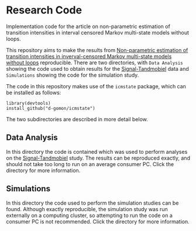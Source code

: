 # Research Code
Implementation code for the article on non-parametric estimation of transition intensities in interval censored Markov multi-state models without loops.


This repository aims to make the results from [Non-parametric estimation of transition intensities in inverval-censored Markov multi-state models without loops](www.google.com) reproducible. 
There are two directories, with `Data Analysis` showing the code used to obtain results for the [Signal-Tandmobiel](https://rdrr.io/cran/icensBKL/man/tandmobAll.html) data and `Simulations` showing the code for the simulation study.

The code in this repository makes use of the `icmstate` package, which can be installed as follows:

```{r}
library(devtools)
install_github("d-gomon/icmstate")
```


The two subdirectories are described in more detail below.

## Data Analysis

In this directory the code is contained which was used to perform analyses on the [Signal-Tandmobiel](https://rdrr.io/cran/icensBKL/man/tandmobAll.html) study. The results can be reproduced exactly, and should not take too long to run on an average consumer PC. Click the directory for more information.


## Simulations

In this directory the code used to perform the simulation studies can be found. Although exactly reproducible, the simulation study was run externally on a computing cluster, so attempting to run the code on a consumer PC is not recommended. Click the directory for more information.

